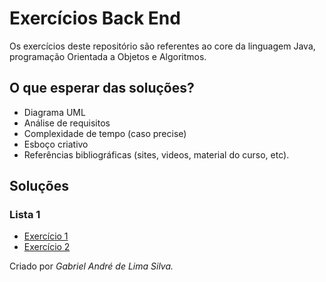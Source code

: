 # Exercícios Back End
Os exercícios deste repositório são referentes ao core da linguagem Java, programação Orientada a Objetos e Algoritmos.

## O que esperar das soluções?
- Diagrama UML
- Análise de requisitos
- Complexidade de tempo (caso precise)
- Esboço criativo
- Referências bibliográficas (sites, videos, material do curso, etc).
## Soluções
### Lista 1
- [Exercício 1](https://github.com/gabrielandre-math/AcademiaJavaAtos/tree/main/Exercicios%20BackEnd/Exerc%C3%ADcio%201%20-%20Sistema%20de%20Biblioteca/Solu%C3%A7%C3%A3o)
- [Exercício 2](https://github.com/gabrielandre-math/AcademiaJavaAtos/tree/main/Exercicios%20BackEnd/Exerc%C3%ADcio%202%20-%20Sistema%20Escolar/Solu%C3%A7%C3%A3o)
  
Criado por _Gabriel André de Lima Silva._
